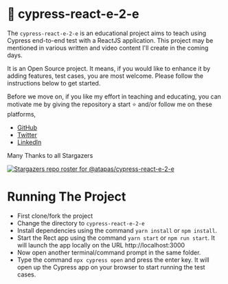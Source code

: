 # 🧪 cypress-react-e-2-e

The `cypress-react-e-2-e` is an educational project aims to teach using Cypress end-to-end test with a ReactJS application. This project may be mentioned in various written and video content I'll create in the coming days.

It is an Open Source project. It means, if you would like to enhance it by adding features, test cases, you are most welcome. Please follow the instructions below to get started.

Before we move on, if you like my effort in teaching and educating, you can motivate me by giving the repository a start ⭐ and/or follow me on these platforms,

- [GitHub](https://github.com/atapas)
- [Twitter](https://twitter.com/tapasadhikary)
- [LinkedIn](https://www.linkedin.com/in/tapasadhikary/)

Many Thanks to all Stargazers

<a href="https://github.com/atapas/cypress-react-e-2-e/stargazers">
  <img src="https://git-lister.onrender.com/api/stars/atapas/cypress-react-e-2-e?limit=15" alt="Stargazers repo roster for @atapas/cypress-react-e-2-e" />
</a> 

# Running The Project

- First clone/fork the project
- Change the directory to `cypress-react-e-2-e`
- Install dependencies using the command `yarn install` or `npm install`.
- Start the Rect app using the command `yarn start` or `npm run start`. It will launch the app locally on the URL http://localhost:3000
- Now open another terminal/command prompt in the same folder.
- Type the command `npx cypress open` and press the enter key. It will open up the Cypress app on your browser to start running the test cases.

